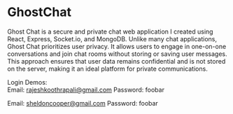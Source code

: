 # GhostChat

Ghost Chat is a secure and private chat web application I created using React, Express, Socket.io, and MongoDB. Unlike many chat applications, Ghost Chat prioritizes user privacy. It allows users to engage in one-on-one conversations and join chat rooms without storing or saving user messages. This approach ensures that user data remains confidential and is not stored on the server, making it an ideal platform for private communications.

Login Demos: \
Email: rajeshkoothrapali@gmail.com
Password: foobar

Email: sheldoncooper@gmail.com
Password: foobar
